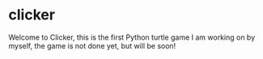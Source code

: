 # clicker

Welcome to Clicker, this is the first Python turtle game I am working on by myself, the game is not done yet, but will be soon!
